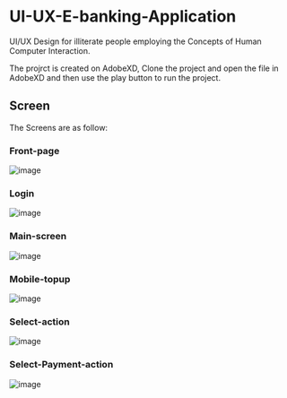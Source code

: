 # UI-UX-E-banking-Application
UI/UX Design for illiterate people employing the Concepts of Human Computer Interaction.

The projrct is created on AdobeXD, Clone the project and open the file in AdobeXD and then use the play button to run the project.

## Screen
The Screens are as follow:
### Front-page
![image](https://user-images.githubusercontent.com/73649580/121843469-b6c2a800-ccfb-11eb-9de4-0c5956e4dead.png)
### Login
![image](https://user-images.githubusercontent.com/73649580/121843510-d1951c80-ccfb-11eb-92fc-6e27dd07a936.png)
### Main-screen
![image](https://user-images.githubusercontent.com/73649580/121843552-ea053700-ccfb-11eb-83c1-1ca03352d782.png)
### Mobile-topup
![image](https://user-images.githubusercontent.com/73649580/121843596-fd180700-ccfb-11eb-85f9-c8e446d9916f.png)
### Select-action
![image](https://user-images.githubusercontent.com/73649580/121843630-128d3100-ccfc-11eb-892b-f4f8ba83f5af.png)
### Select-Payment-action
![image](https://user-images.githubusercontent.com/73649580/121843681-29338800-ccfc-11eb-8928-be086db62048.png)




